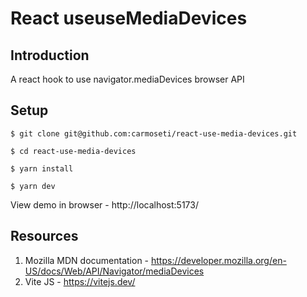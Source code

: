 # React useuseMediaDevices

## Introduction
A react hook to use navigator.mediaDevices browser API

## Setup
```shell
$ git clone git@github.com:carmoseti/react-use-media-devices.git

$ cd react-use-media-devices

$ yarn install

$ yarn dev
```
View demo in browser - http://localhost:5173/

## Resources
1. Mozilla MDN documentation - https://developer.mozilla.org/en-US/docs/Web/API/Navigator/mediaDevices
2. Vite JS - https://vitejs.dev/